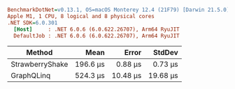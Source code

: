 ``` ini

BenchmarkDotNet=v0.13.1, OS=macOS Monterey 12.4 (21F79) [Darwin 21.5.0]
Apple M1, 1 CPU, 8 logical and 8 physical cores
.NET SDK=6.0.301
  [Host]     : .NET 6.0.6 (6.0.622.26707), Arm64 RyuJIT
  DefaultJob : .NET 6.0.6 (6.0.622.26707), Arm64 RyuJIT


```
|          Method |     Mean |    Error |   StdDev |
|---------------- |---------:|---------:|---------:|
| StrawberryShake | 196.6 μs |  0.88 μs |  0.73 μs |
|      GraphQLinq | 524.3 μs | 10.48 μs | 19.68 μs |
